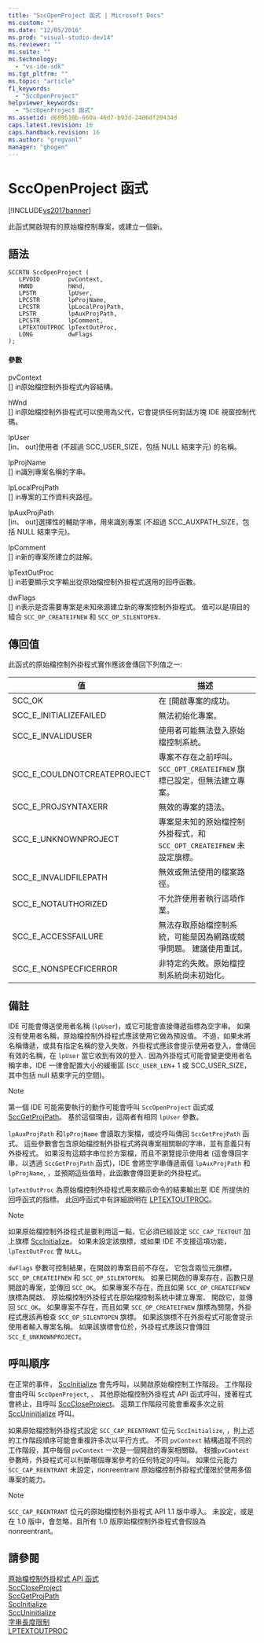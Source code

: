 ```yaml
---
title: "SccOpenProject 函式 | Microsoft Docs"
ms.custom: ""
ms.date: "12/05/2016"
ms.prod: "visual-studio-dev14"
ms.reviewer: ""
ms.suite: ""
ms.technology: 
  - "vs-ide-sdk"
ms.tgt_pltfrm: ""
ms.topic: "article"
f1_keywords: 
  - "SccOpenProject"
helpviewer_keywords: 
  - "SccOpenProject 函式"
ms.assetid: d609510b-660a-46d7-b93d-2406df20434d
caps.latest.revision: 16
caps.handback.revision: 16
ms.author: "gregvanl"
manager: "ghogen"
---
```

# SccOpenProject 函式
[!INCLUDE[vs2017banner](../code-quality/includes/vs2017banner.md)]

此函式開啟現有的原始檔控制專案，或建立一個新。  
  
## 語法  
  
```cpp#  
SCCRTN SccOpenProject (  
   LPVOID        pvContext,  
   HWND          hWnd,  
   LPSTR         lpUser,  
   LPCSTR        lpProjName,  
   LPCSTR        lpLocalProjPath,  
   LPSTR         lpAuxProjPath,  
   LPCSTR        lpComment,  
   LPTEXTOUTPROC lpTextOutProc,  
   LONG          dwFlags  
);  
```  
  
#### 參數  
 pvContext  
 \[\] in原始檔控制外掛程式內容結構。  
  
 hWnd  
 \[\] in原始檔控制外掛程式可以使用為父代，它會提供任何對話方塊 IDE 視窗控制代碼。  
  
 lpUser  
 \[in、 out\]使用者 \(不超過 SCC\_USER\_SIZE，包括 NULL 結束字元\) 的名稱。  
  
 lpProjName  
 \[\] in識別專案名稱的字串。  
  
 lpLocalProjPath  
 \[\] in專案的工作資料夾路徑。  
  
 lpAuxProjPath  
 \[in、 out\]選擇性的輔助字串，用來識別專案 \(不超過 SCC\_AUXPATH\_SIZE，包括 NULL 結束字元\)。  
  
 lpComment  
 \[\] in新的專案所建立的註解。  
  
 lpTextOutProc  
 \[\] in若要顯示文字輸出從原始檔控制外掛程式選用的回呼函數。  
  
 dwFlags  
 \[\] in表示是否需要專案是未知來源建立新的專案控制外掛程式。 值可以是項目的組合 `SCC_OP_CREATEIFNEW` 和 `SCC_OP_SILENTOPEN.`  
  
## 傳回值  
 此函式的原始檔控制外掛程式實作應該會傳回下列值之一:  
  
|值|描述|  
|-------|--------|  
|SCC\_OK|在 \[開啟專案的成功。|  
|SCC\_E\_INITIALIZEFAILED|無法初始化專案。|  
|SCC\_E\_INVALIDUSER|使用者可能無法登入原始檔控制系統。|  
|SCC\_E\_COULDNOTCREATEPROJECT|專案不存在之前呼叫。 `SCC_OPT_CREATEIFNEW` 旗標已設定，但無法建立專案。|  
|SCC\_E\_PROJSYNTAXERR|無效的專案的語法。|  
|SCC\_E\_UNKNOWNPROJECT|專案是未知的原始檔控制外掛程式，和 `SCC_OPT_CREATEIFNEW` 未設定旗標。|  
|SCC\_E\_INVALIDFILEPATH|無效或無法使用的檔案路徑。|  
|SCC\_E\_NOTAUTHORIZED|不允許使用者執行這項作業。|  
|SCC\_E\_ACCESSFAILURE|無法存取原始檔控制系統，可能是因為網路或競爭問題。 建議使用重試。|  
|SCC\_E\_NONSPECFICERROR|非特定的失敗。原始檔控制系統尚未初始化。|  
  
## 備註  
 IDE 可能會傳送使用者名稱 \(`lpUser`\)，或它可能會直接傳遞指標為空字串。 如果沒有使用者名稱，原始檔控制外掛程式應該使用它做為預設值。 不過，如果未將名稱傳遞，或具有指定名稱的登入失敗，外掛程式應該會提示使用者登入，會傳回有效的名稱，在 `lpUser` 當它收到有效的登入`.` 因為外掛程式可能會變更使用者名稱字串，IDE 一律會配置大小的緩衝區 \(`SCC_USER_LEN`\+ 1 或 SCC\_USER\_SIZE，其中包括 null 結束字元的空間\)。  
  
> [!NOTE]
>  第一個 IDE 可能需要執行的動作可能會呼叫 `SccOpenProject` 函式或 [SccGetProjPath](../extensibility/sccgetprojpath-function.md)。 基於這個理由，這兩者有相同 `lpUser` 參數。  
  
 `lpAuxProjPath` 和`lpProjName` 會讀取方案檔，或從呼叫傳回 `SccGetProjPath` 函式。 這些參數會包含原始檔控制外掛程式將與專案相關聯的字串，並有意義只有外掛程式。 如果沒有這類字串位於方案檔，而且不瀏覽提示使用者 \(這會傳回字串，以透過 `SccGetProjPath` 函式\)，IDE 會將空字串傳遞兩個 `lpAuxProjPath` 和 `lpProjName`, ，並預期這些值時，此函數會傳回更新的外掛程式。  
  
 `lpTextOutProc` 為原始檔控制外掛程式用來顯示命令的結果輸出至 IDE 所提供的回呼函式的指標。 此回呼函式中有詳細說明在 [LPTEXTOUTPROC](../extensibility/lptextoutproc.md)。  
  
> [!NOTE]
>  如果原始檔控制外掛程式是要利用這一點，它必須已經設定 `SCC_CAP_TEXTOUT` 加上旗標 [SccInitialize](../extensibility/sccinitialize-function.md)。 如果未設定該旗標，或如果 IDE 不支援這項功能， `lpTextOutProc` 會 `NULL`。  
  
 `dwFlags` 參數可控制結果，在開啟的專案目前不存在。 它包含兩位元旗標， `SCC_OP_CREATEIFNEW` 和 `SCC_OP_SILENTOPEN`。 如果已開啟的專案存在，函數只是開啟的專案，並傳回 `SCC_OK`。 如果專案不存在，而且如果 `SCC_OP_CREATEIFNEW` 旗標為開啟、 原始檔控制外掛程式在原始檔控制系統中建立專案、 開啟它，並傳回 `SCC_OK`。 如果專案不存在，而且如果 `SCC_OP_CREATEIFNEW` 旗標為關閉，外掛程式應該再檢查 `SCC_OP_SILENTOPEN` 旗標。 如果該旗標不在外掛程式可能會提示使用者輸入專案名稱。 如果該旗標會位於，外掛程式應該只會傳回 `SCC_E_UNKNOWNPROJECT`。  
  
## 呼叫順序  
 在正常的事件， [SccInitialize](../extensibility/sccinitialize-function.md) 會先呼叫，以開啟原始檔控制工作階段。 工作階段會由呼叫 `SccOpenProject`, 、 其他原始檔控制外掛程式 API 函式呼叫，接著程式會終止，且呼叫 [SccCloseProject](../extensibility/scccloseproject-function.md)。 這類工作階段可能會重複多次之前 [SccUninitialize](../extensibility/sccuninitialize-function.md) 呼叫。  
  
 如果原始檔控制外掛程式設定 `SCC_CAP_REENTRANT` 位元 `SccInitialize`, ，則上述的工作階段順序可能會重複許多次以平行方式。 不同 `pvContext` 結構追蹤不同的工作階段，其中每個 `pvContext` 一次是一個開啟的專案相關聯。 根據`pvContext` 參數時，外掛程式可以判斷哪個專案參考的任何特定的呼叫。 如果位元能力 `SCC_CAP_REENTRANT` 未設定，nonreentrant 原始檔控制外掛程式僅限於使用多個專案的能力。  
  
> [!NOTE]
>  `SCC_CAP_REENTRANT` 位元的原始檔控制外掛程式 API 1.1 版中導入。 未設定，或是在 1.0 版中，會忽略，且所有 1.0 版原始檔控制外掛程式會假設為 nonreentrant。  
  
## 請參閱  
 [原始檔控制外掛程式 API 函式](../extensibility/source-control-plug-in-api-functions.md)   
 [SccCloseProject](../extensibility/scccloseproject-function.md)   
 [SccGetProjPath](../extensibility/sccgetprojpath-function.md)   
 [SccInitialize](../extensibility/sccinitialize-function.md)   
 [SccUninitialize](../extensibility/sccuninitialize-function.md)   
 [字串長度限制](../extensibility/restrictions-on-string-lengths.md)   
 [LPTEXTOUTPROC](../extensibility/lptextoutproc.md)